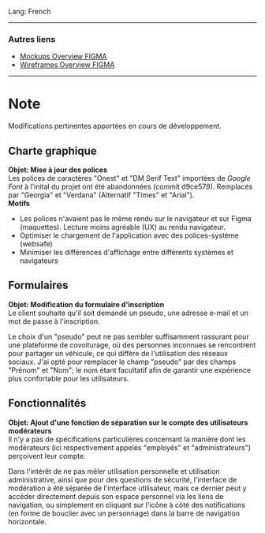 Lang: French

---

### Autres liens

- [Mockups Overview FIGMA](https://www.figma.com/design/16Q4wuIC7NoqCu9WJoztbY/ECORIDE?node-id=15-79&t=FYat5dqSGdvW6Lk6-1)
- [Wireframes Overview FIGMA](https://www.figma.com/design/16Q4wuIC7NoqCu9WJoztbY/ECORIDE?node-id=15-83&t=FYat5dqSGdvW6Lk6-1)

---

# Note

Modifications pertinentes apportées en cours de développement. 

## Charte graphique

**Objet: Mise à jour des polices**  
Les polices de caractères "Onest" et "DM Serif Text" importées de *Google Font* à l'inital du projet ont été abandonnées (commit d9ce579). Remplacés par "Georgia" et "Verdana" (Alternatif "Times" et "Arial").  
**Motifs**  
- Les polices n'avaient pas le même rendu sur le navigateur et sur Figma (maquettes). Lecture moins agréable (UX) au rendu navigateur.
- Optimiser le chargement de l'application avec des polices-système (websafe)
- Minimiser les différences d'affichage entre différents systèmes et navigateurs

## Formulaires

**Objet: Modification du formulaire d'inscription**  
Le client souhaite qu'il soit demandé un pseudo, une adresse e-mail et un mot de passe à l'inscription.  

Le choix d'un "pseudo" peut ne pas sembler suffisamment rassurant pour une plateforme de covoiturage, où des personnes inconnues se rencontrent pour partager un véhicule, ce qui diffère de l'utilisation des réseaux sociaux. J'ai opté pour remplacer le champ "pseudo" par des champs "Prénom" et "Nom"; le nom étant facultatif afin de garantir une expérience plus confortable pour les utilisateurs.

## Fonctionnalités

**Objet: Ajout d'une fonction de séparation sur le compte des utilisateurs modérateurs**  
Il n'y a pas de spécifications particulières concernant la manière dont les modérateurs (ici respectivement appelés "employés" et "administrateurs") perçoivent leur compte.  

Dans l'intérêt de ne pas mêler utilisation personnelle et utilisation administrative, ainsi que pour des questions de sécurité, l'interface de modération a été séparée de l'interface utilisateur, mais ce dernier peut y accéder directement depuis son espace personnel via les liens de navigation, ou simplement en cliquant sur l'icône à côté des notifications (en forme de bouclier avec un personnage) dans la barre de navigation horizontale.  



